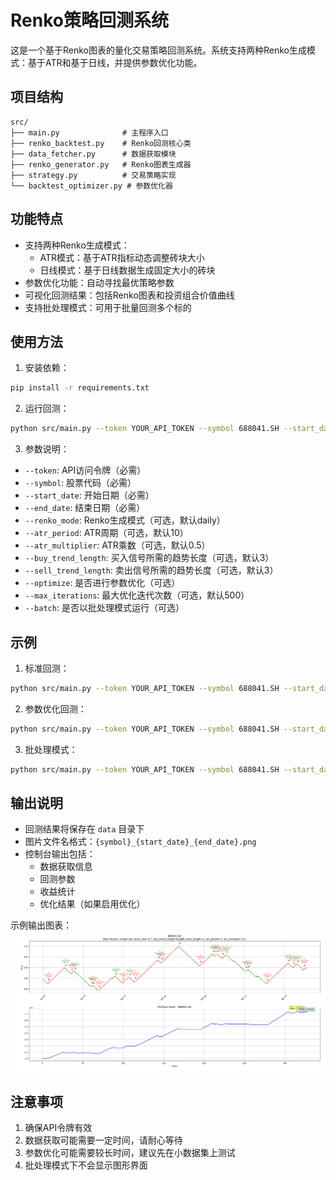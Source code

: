 # Renko策略回测系统

这是一个基于Renko图表的量化交易策略回测系统。系统支持两种Renko生成模式：基于ATR和基于日线，并提供参数优化功能。

## 项目结构

```
src/
├── main.py              # 主程序入口
├── renko_backtest.py    # Renko回测核心类
├── data_fetcher.py      # 数据获取模块
├── renko_generator.py   # Renko图表生成器
├── strategy.py          # 交易策略实现
└── backtest_optimizer.py # 参数优化器
```

## 功能特点

- 支持两种Renko生成模式：
  - ATR模式：基于ATR指标动态调整砖块大小
  - 日线模式：基于日线数据生成固定大小的砖块
- 参数优化功能：自动寻找最优策略参数
- 可视化回测结果：包括Renko图表和投资组合价值曲线
- 支持批处理模式：可用于批量回测多个标的

## 使用方法

1. 安装依赖：
```bash
pip install -r requirements.txt
```

2. 运行回测：
```bash
python src/main.py --token YOUR_API_TOKEN --symbol 688041.SH --start_date 2023-01-01 --end_date 2023-12-31
```

3. 参数说明：
- `--token`: API访问令牌（必需）
- `--symbol`: 股票代码（必需）
- `--start_date`: 开始日期（必需）
- `--end_date`: 结束日期（必需）
- `--renko_mode`: Renko生成模式（可选，默认daily）
- `--atr_period`: ATR周期（可选，默认10）
- `--atr_multiplier`: ATR乘数（可选，默认0.5）
- `--buy_trend_length`: 买入信号所需的趋势长度（可选，默认3）
- `--sell_trend_length`: 卖出信号所需的趋势长度（可选，默认3）
- `--optimize`: 是否进行参数优化（可选）
- `--max_iterations`: 最大优化迭代次数（可选，默认500）
- `--batch`: 是否以批处理模式运行（可选）

## 示例

1. 标准回测：
```bash
python src/main.py --token YOUR_API_TOKEN --symbol 688041.SH --start_date 2023-01-01 --end_date 2023-12-31 --renko_mode atr --atr_period 14 --atr_multiplier 1.0 --buy_trend_length 3 --sell_trend_length 3
```

2. 参数优化回测：
```bash
python src/main.py --token YOUR_API_TOKEN --symbol 688041.SH --start_date 2023-01-01 --end_date 2023-12-31 --optimize --max_iterations 500
```

3. 批处理模式：
```bash
python src/main.py --token YOUR_API_TOKEN --symbol 688041.SH --start_date 2023-01-01 --end_date 2023-12-31 --batch
```

## 输出说明

- 回测结果将保存在 `data` 目录下
- 图片文件名格式：`{symbol}_{start_date}_{end_date}.png`
- 控制台输出包括：
  - 数据获取信息
  - 回测参数
  - 收益统计
  - 优化结果（如果启用优化）

示例输出图表：
![回测结果示例](example_figure.png)

## 注意事项

1. 确保API令牌有效
2. 数据获取可能需要一定时间，请耐心等待
3. 参数优化可能需要较长时间，建议先在小数据集上测试
4. 批处理模式下不会显示图形界面 